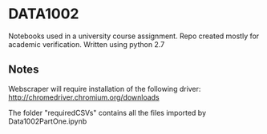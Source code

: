# DATA1002
Notebooks used in a university course assignment. Repo created mostly for academic verification. 
Written using python 2.7

## Notes
Webscraper will require installation of the following driver:
http://chromedriver.chromium.org/downloads

The folder "requiredCSVs" contains all the files imported by Data1002PartOne.ipynb

